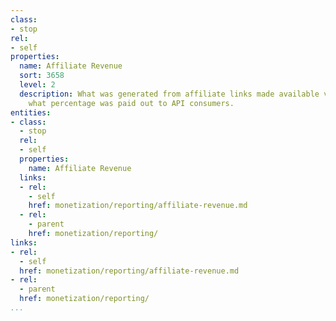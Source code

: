```yaml
---
class:
- stop
rel:
- self
properties:
  name: Affiliate Revenue
  sort: 3658
  level: 2
  description: What was generated from affiliate links made available via APIs, minus
    what percentage was paid out to API consumers.
entities:
- class:
  - stop
  rel:
  - self
  properties:
    name: Affiliate Revenue
  links:
  - rel:
    - self
    href: monetization/reporting/affiliate-revenue.md
  - rel:
    - parent
    href: monetization/reporting/
links:
- rel:
  - self
  href: monetization/reporting/affiliate-revenue.md
- rel:
  - parent
  href: monetization/reporting/
...
```

